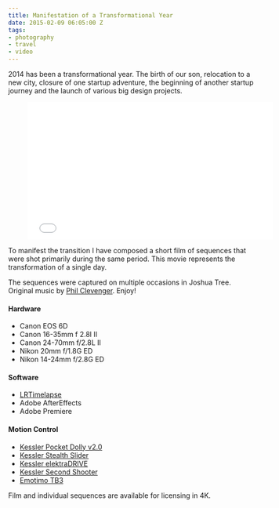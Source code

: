 ```yaml
---
title: Manifestation of a Transformational Year
date: 2015-02-09 06:05:00 Z
tags:
- photography
- travel
- video
---
```


2014 has been a transformational year. The birth of our son, relocation to a new city, closure of one startup adventure, the beginning of another startup journey and the launch of various big design projects.

<figure class="video">
<iframe src="//player.vimeo.com/video/115954075?color=ffffff&portrait=0" width="500" height="281" frameborder="0" webkitallowfullscreen mozallowfullscreen allowfullscreen></iframe>
</figure>

To manifest the transition I have composed a short film of sequences that were shot primarily during the same period. This movie represents the transformation of a single day.

The sequences were captured on multiple occasions in Joshua Tree. Original music by [Phil Clevenger](http://blog.pamandphil.com/category/phils-photos/). Enjoy!

#### Hardware

* Canon EOS 6D
* Canon 16-35mm f 2.8l II
* Canon 24-70mm f/2.8L II
* Nikon 20mm f/1.8G ED
* Nikon 14-24mm f/2.8G ED

#### Software

* [LRTimelapse](http://lrtimelapse.com/)
* Adobe AfterEffects
* Adobe Premiere

#### Motion Control

* [Kessler Pocket Dolly v2.0](http://www.kesslercrane.com/product-p/pocket_dolly_v2.htm)
* [Kessler Stealth Slider](http://www.kesslercrane.com/product-p/stealth_carbon.htm) 
* [Kessler elektraDRIVE](http://www.kesslercrane.com/category-s/197.htm)
* [Kessler Second Shooter](http://www.kesslercrane.com/product-p/kessler_second_shooter.htm)
* [Emotimo TB3](http://store.emotimo.com/tb3-black-p2.aspx)

Film and individual sequences are available for licensing in 4K.
